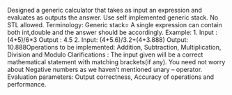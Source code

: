 Designed a generic calculator that
takes as input an expression and evaluates as outputs
the answer.
Use self implemented generic stack. No STL
allowed.
Terminology: Generic stack= A single expression can
contain both int,double and the answer should be
accordingly.
Example: 1. Input : (4+5)/6*3
Output : 4.5
2. Input: (4+5.6)/3.2+(4+3.888) Output: 10.888Operations to be implemented: Addition, Subtraction,
Multiplication, Division and Modulo
Clarifications : The input given will be a correct
mathematical statement with matching brackets(if any).
You need not worry about Negative numbers as we
haven’t mentioned unary – operator.
Evaluation parameters: Output correctness, Accuracy
of operations and performance.
